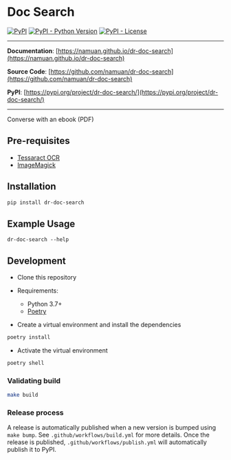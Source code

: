 # Doc Search

[![PyPI](https://img.shields.io/pypi/v/dr-doc-search?style=flat-square)](https://pypi.python.org/pypi/dr-doc-search/)
[![PyPI - Python Version](https://img.shields.io/pypi/pyversions/dr-doc-search?style=flat-square)](https://pypi.python.org/pypi/dr-doc-search/)
[![PyPI - License](https://img.shields.io/pypi/l/dr-doc-search?style=flat-square)](https://pypi.python.org/pypi/dr-doc-search/)


---

**Documentation**: [https://namuan.github.io/dr-doc-search](https://namuan.github.io/dr-doc-search)

**Source Code**: [https://github.com/namuan/dr-doc-search](https://github.com/namuan/dr-doc-search)

**PyPI**: [https://pypi.org/project/dr-doc-search/](https://pypi.org/project/dr-doc-search/)

---

Converse with an ebook (PDF)

## Pre-requisites

- [Tessaract OCR](https://github.com/tesseract-ocr/tesseract)
- [ImageMagick](https://imagemagick.org/index.php)

## Installation

```sh
pip install dr-doc-search
```

## Example Usage

```shell
dr-doc-search --help
```

## Development

* Clone this repository
* Requirements:
  * Python 3.7+
  * [Poetry](https://python-poetry.org/)

* Create a virtual environment and install the dependencies
```sh
poetry install
```

* Activate the virtual environment
```sh
poetry shell
```

### Validating build
```sh
make build
```

### Release process
A release is automatically published when a new version is bumped using `make bump`.
See `.github/workflows/build.yml` for more details.
Once the release is published, `.github/workflows/publish.yml` will automatically publish it to PyPI.
